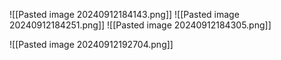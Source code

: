 ![[Pasted image 20240912184143.png]]
![[Pasted image 20240912184251.png]]
![[Pasted image 20240912184305.png]]

![[Pasted image 20240912192704.png]]

